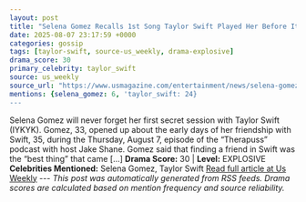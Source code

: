 ```yaml
---
layout: post
title: "Selena Gomez Recalls 1st Song Taylor Swift Played Her Before Its Release"
date: 2025-08-07 23:17:59 +0000
categories: gossip
tags: [taylor-swift, source-us_weekly, drama-explosive]
drama_score: 30
primary_celebrity: taylor_swift
source: us_weekly
source_url: "https://www.usmagazine.com/entertainment/news/selena-gomez-recalls-hearing-taylor-swifts-love-story-pre-release/"
mentions: {selena_gomez: 6, 'taylor_swift: 24}
---
```


Selena Gomez will never forget her first secret session with Taylor Swift (IYKYK). Gomez, 33, opened up about the early days of her friendship with Swift, 35, during the Thursday, August 7, episode of the “Therapuss” podcast with host Jake Shane. Gomez said that finding a friend in Swift was the “best thing” that came […] **Drama Score:** 30 | **Level:** EXPLOSIVE **Celebrities Mentioned:** Selena Gomez, Taylor Swift [Read full article at Us Weekly](https://www.usmagazine.com/entertainment/news/selena-gomez-recalls-hearing-taylor-swifts-love-story-pre-release/) --- *This post was automatically generated from RSS feeds. Drama scores are calculated based on mention frequency and source reliability.*
